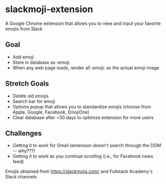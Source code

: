# slackmoji-extension

A Google Chrome extension that allows you to view and input your favorite emojis from Slack

## Goal

- Add emoji
- Store in database as :emoji:
- When any web page loads, render all :emoji: as the actual emoji image

## Stretch Goals

- Delete old emojis
- Search bar for emoji
- Options popup that allows you to standardize emojis (choose from Apple, Google, Facebook, EmojiOne)
- Clear database after ~30 days to optimize extension for more users

## Challenges
- Getting it to work for Gmail (extension doesn't search through the DOM -- why???)
- Getting it to work as you continue scrolling (i.e., for Facebook news feed)

Emojis obtained from https://slackmojis.com/ and Fullstack Academy's Slack channels
